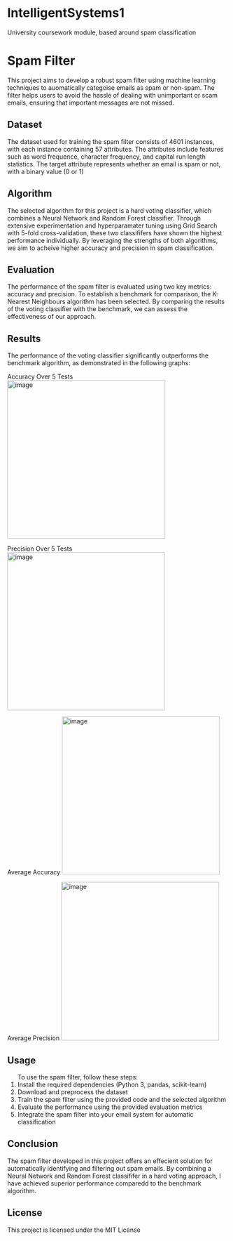 # IntelligentSystems1
University coursework module, based around spam classification


# Spam Filter

This project aims to develop a robust spam filter using machine learning techniques to auomatically categoise emails as spam or non-spam. The filter helps users to avoid the hassle of dealing with unimportant or scam emails, ensuring that important messages are not missed.

## Dataset

The dataset used for training the spam filter consists of 4601 instances, with each instance containing 57 attributes. The attributes include features such as word frequence, character frequency, and capital run length statistics. The target attribute represents whether an email is spam or not, with a binary value (0 or 1)

## Algorithm

The selected algorithm for this project is a hard voting classifier, which combines a Neural Network and Random Forest classifier. Through extensive experimentation and hyperparamater tuning using Grid Search with 5-fold cross-validation, these two classififers have shown the highest performance individually. By leveraging the strengths of both algorithms, we aim to acheive higher accuracy and precision in spam classification.

## Evaluation

The performance of the spam filter is evaluated using two key metrics: accuracy and precision. To establish a benchmark for comparison, the K-Nearest Neighbours algorithm has been selected. By comparing the results of the voting classifier with the benchmark, we can assess the effectiveness of our approach.

## Results

The performance of the voting classifier significantly outperforms the benchmark algorithm, as demonstrated in the following graphs:

Accuracy Over 5 Tests
<img width="361" alt="image" src="https://github.com/Quints497/IntelligentSystems1/assets/70848538/88a9d48e-712f-4535-9d37-99820b15a278">

Precision Over 5 Tests
<img width="360" alt="image" src="https://github.com/Quints497/IntelligentSystems1/assets/70848538/a450b513-65cc-4db1-9dbf-bc682891aa65">

Average Accuracy
<img width="360" alt="image" src="https://github.com/Quints497/IntelligentSystems1/assets/70848538/884a8fd8-7130-430a-a4a2-378a20b610ae">

Average Precision
<img width="361" alt="image" src="https://github.com/Quints497/IntelligentSystems1/assets/70848538/c0e5a6fc-831f-40a9-85e1-6b3d2ca97a7d">

## Usage

<ol> To use the spam filter, follow these steps: 
  <li> Install the required dependencies (Python 3, pandas, scikit-learn)</li>
  <li> Download and preprocess the dataset</li>
  <li> Train the spam filter using the provided code and the selected algorithm</li>
  <li> Evaluate the performance using the provided evaluation metrics</li>
  <li> Integrate the spam filter into your email system for automatic classification</li>
</ol>

## Conclusion

The spam filter developed in this project offers an effecient solution for automatically identifying and filtering out spam emails. By combining a Neural Network and Random Forest classififer in a hard voting approach, I have achieved superior performance comparedd to the benchmark algorithm. 

## License

This project is licensed under the MIT License
